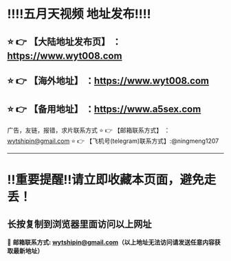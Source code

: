 
:bangbang::bangbang:五月天视频 地址发布:bangbang::bangbang:
==
:star: :point_right: 【大陆地址发布页】 ：https://www.wyt008.com
------
:star: :point_right: 【海外地址】 ：https://www.wyt008.com
------
:star: :point_right: 【备用地址】 ：https://www.a5sex.com
------
广告，友链，报错，求片联系方式
:star: :point_right: 【邮箱联系方式】 ：wytshipin@gmail.com
:star: :point_right: 【飞机号(telegram)联系方式】:@ningmeng1207


------
:bangbang:重要提醒:bangbang:请立即收藏本页面，避免走丢！
==

长按复制到浏览器里面访问以上网址
-

:e-mail: __邮箱联系方式: wytshipin@gmail.com（以上地址无法访问请发送任意内容获取最新地址）__
